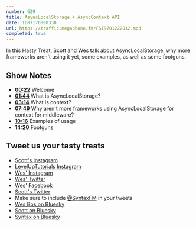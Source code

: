 ```yaml
---
number: 629
title: AsyncLocalStorage + AsyncContext API
date: 1687176000338
url: https://traffic.megaphone.fm/FSI9701222012.mp3
completed: true
---
```


In this Hasty Treat, Scott and Wes talk about AsyncLocalStorage, why more frameworks aren't using it yet, some examples, as well as some footguns.

## Show Notes

* **[00:22](#t=00:22)** Welcome
* **[01:44](#t=01:44)** What is AsyncLocalStorage?
* **[03:14](#t=03:14)** What is context?
* **[07:49](#t=07:49)** Why aren't more frameworks using AsyncLocalStorage for context for middleware?
* **[10:16](#t=10:16)** Examples of usage
* **[14:20](#t=14:20)** Footguns

## Tweet us your tasty treats

* [Scott's Instagram](https://www.instagram.com/stolinski/)
* [LevelUpTutorials Instagram](https://www.instagram.com/LevelUpTutorials/)
* [Wes' Instagram](https://www.instagram.com/wesbos/)
* [Wes' Twitter](https://twitter.com/wesbos)
* [Wes' Facebook](https://www.facebook.com/wesbos.developer)
* [Scott's Twitter](https://twitter.com/stolinski)
* Make sure to include [@SyntaxFM](https://twitter.com/SyntaxFM) in your tweets
* [Wes Bos on Bluesky](https://bsky.app/profile/wesbos.com)
* [Scott on Bluesky](https://bsky.app/profile/tolin.ski)
* [Syntax on Bluesky](https://bsky.app/profile/syntax.fm)

